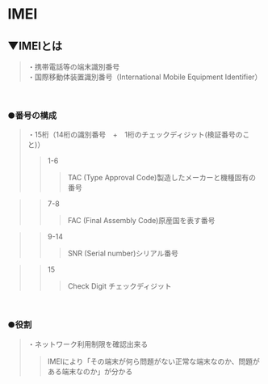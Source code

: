 # IMEI

## ▼IMEIとは
>・携帯電話等の端末識別番号<br>
>・国際移動体装置識別番号（International Mobile Equipment Identifier）<br>
<br>

### ●番号の構成
>・15桁（14桁の識別番号　+　1桁のチェックディジット(検証番号のこと)）<br>
>>1-6
>>>TAC (Type Approval Code)製造したメーカーと機種固有の番号<br>

>>7-8 
>>>FAC (Final Assembly Code)原産国を表す番号<br>

>>9-14 
>>>SNR (Serial number)シリアル番号<br>

>>15 
>>>Check Digit チェックディジット<br>
<br>

### ●役割
>・ネットワーク利用制限を確認出来る<br>
>>IMEIにより「その端末が何ら問題がない正常な端末なのか、問題がある端末なのか」が分かる<br>
<br>

